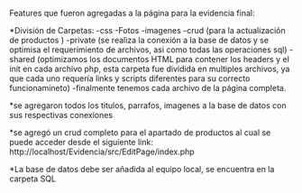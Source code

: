 Features que fueron agregadas a la página para la evidencia final:

*División de Carpetas:
-css
-Fotos
-imagenes
-crud (para la actualización de productos )
-private (se realiza la conexión a la base de datos y se optimisa el requerimiento de archivos, asi como todas las operaciones sql)
-shared (optimizamos los documentos HTML para contener los headers y el init en cada archivo php, esta carpeta fue dividida en multiples archivos, ya que cada uno requería links y scripts diferentes para su correcto funcionamineto)
-finalmente tenemos cada archivo de la página completa.

*se agregaron todos los titulos, parrafos, imagenes a la base de datos con sus respectivas conexiones

*se agregó un crud completo para el apartado de productos al cual se puede acceder desde el siguiente link:
http://localhost/Evidencia/src/EditPage/index.php

*La base de datos debe ser añadida al equipo local, se encuentra en la carpeta SQL
